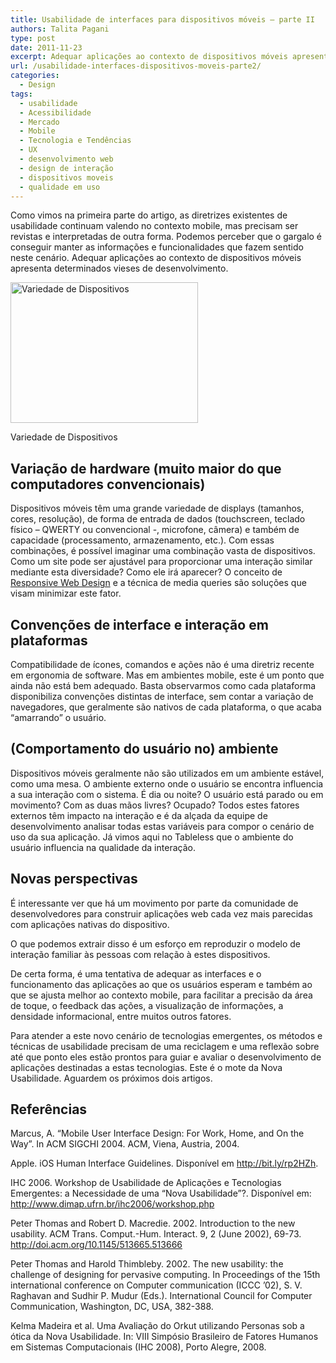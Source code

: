 ```yaml
---
title: Usabilidade de interfaces para dispositivos móveis – parte II
authors: Talita Pagani
type: post
date: 2011-11-23
excerpt: Adequar aplicações ao contexto de dispositivos móveis apresenta determinados vieses de desenvolvimento.
url: /usabilidade-interfaces-dispositivos-moveis-parte2/
categories:
  - Design
tags:
  - usabilidade
  - Acessibilidade
  - Mercado
  - Mobile
  - Tecnologia e Tendências
  - UX
  - desenvolvimento web
  - design de interação
  - dispositivos moveis
  - qualidade em uso
---
```

Como vimos na primeira parte do artigo, as diretrizes existentes de usabilidade continuam valendo no contexto mobile, mas precisam ser revistas e interpretadas de outra forma. Podemos perceber que o gargalo é conseguir manter as informações e funcionalidades que fazem sentido neste cenário. Adequar aplicações ao contexto de dispositivos móveis apresenta determinados vieses de desenvolvimento.

<div id="attachment_4585" style="width: 310px" class="wp-caption aligncenter">
  <a href="https://raw.githubusercontent.com/diegoeis/tableless-static-images/master/2011/11/Prototipação2.jpg"><img class="size-medium wp-image-4585" src="https://raw.githubusercontent.com/diegoeis/tableless-static-images/master/2011/11/Prototipação2-300x225.jpg" alt="Variedade de Dispositivos" width="300" height="225" srcset="uploads/2011/11/Prototipação2-300x225.jpg 300w, uploads/2011/11/Prototipação2.jpg 960w" sizes="(max-width: 300px) 100vw, 300px" /></a>
  
  <p class="wp-caption-text">
    Variedade de Dispositivos
  </p>
</div>

## Variação de hardware (muito maior do que computadores convencionais)

Dispositivos móveis têm uma grande variedade de displays (tamanhos, cores, resolução), de forma de entrada de dados (touchscreen, teclado físico &#8211; QWERTY ou convencional -, microfone, câmera) e também de capacidade (processamento, armazenamento, etc.). Com essas combinações, é possível imaginar uma combinação vasta de dispositivos. Como um site pode ser ajustável para proporcionar uma interação similar mediante esta diversidade? Como ele irá aparecer? O conceito de [Responsive Web Design][1] e a técnica de media queries são soluções que visam minimizar este fator.

## Convenções de interface e interação em plataformas

Compatibilidade de ícones, comandos e ações não é uma diretriz recente em ergonomia de software. Mas em ambientes mobile, este é um ponto que ainda não está bem adequado. Basta observarmos como cada plataforma disponibiliza convenções distintas de interface, sem contar a variação de navegadores, que geralmente são nativos de cada plataforma, o que acaba &#8220;amarrando&#8221; o usuário.

## (Comportamento do usuário no) ambiente

Dispositivos móveis geralmente não são utilizados em um ambiente estável, como uma mesa. O ambiente externo onde o usuário se encontra influencia a sua interação com o sistema. É dia ou noite? O usuário está parado ou em movimento? Com as duas mãos livres? Ocupado? Todos estes fatores externos têm impacto na interação e é da alçada da equipe de desenvolvimento analisar todas estas variáveis para compor o cenário de uso da sua aplicação. Já vimos aqui no Tableless que o ambiente do usuário influencia na qualidade da interação.

## Novas perspectivas

É interessante ver que há um movimento por parte da comunidade de desenvolvedores para construir aplicações web cada vez mais parecidas com aplicações nativas do dispositivo.

O que podemos extrair disso é um esforço em reproduzir o modelo de interação familiar às pessoas com relação à estes dispositivos.

De certa forma, é uma tentativa de adequar as interfaces e o funcionamento das aplicações ao que os usuários esperam e também ao que se ajusta melhor ao contexto mobile, para facilitar a precisão da área de toque, o feedback das ações, a visualização de informações, a densidade informacional, entre muitos outros fatores.

Para atender a este novo cenário de tecnologias emergentes, os métodos e técnicas de usabilidade precisam de uma reciclagem e uma reflexão sobre até que ponto eles estão prontos para guiar e avaliar o desenvolvimento de aplicações destinadas a estas tecnologias. Este é o mote da Nova Usabilidade. Aguardem os próximos dois artigos.

## Referências

Marcus, A. “Mobile User Interface Design: For Work, Home, and On the Way”. In ACM SIGCHI 2004. ACM, Viena, Austria, 2004.

Apple. iOS Human Interface Guidelines. Disponível em <http://bit.ly/rp2HZh>.

IHC 2006. Workshop de Usabilidade de Aplicações e Tecnologias Emergentes: a Necessidade de uma “Nova Usabilidade”?. Disponível em: <http://www.dimap.ufrn.br/ihc2006/workshop.php>

Peter Thomas and Robert D. Macredie. 2002. Introduction to the new usability. ACM Trans. Comput.-Hum. Interact. 9, 2 (June 2002), 69-73. <http://doi.acm.org/10.1145/513665.513666>

Peter Thomas and Harold Thimbleby. 2002. The new usability: the challenge of designing for pervasive computing. In Proceedings of the 15th international conference on Computer communication (ICCC &#8217;02), S. V. Raghavan and Sudhir P. Mudur (Eds.). International Council for Computer Communication, Washington, DC, USA, 382-388.

Kelma Madeira et al. Uma Avaliação do Orkut utilizando Personas sob a ótica da Nova Usabilidade. In: VIII Simpósio Brasileiro de Fatores Humanos em Sistemas Computacionais (IHC 2008), Porto Alegre, 2008.

 [1]: http://tableless.com.br/introducao-ao-responsive-web-design/